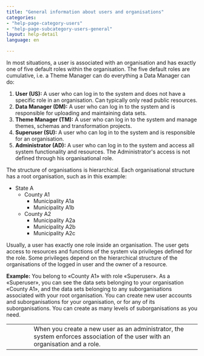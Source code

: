 ```yaml
---
title: "General information about users and organisations"
categories:
- "help-page-category-users"
- "help-page-subcategory-users-general"
layout: help-detail
language: en

---
```


In most situations, a user is associated with an organisation and has exactly one of five default roles within the organisation. The five default roles are cumulative, i.e. a Theme Manager can do everything a Data Manager can do:

1.	**User (US):** A user who can log in to the system and does not have a specific role in an organisation. Can typically only read public resources.
2.	**Data Manager (DM):** A user who can log in to the system and is responsible for uploading and maintaining data sets.
3.	**Theme Manager (TM):** A user who can log in to the system and manage themes, schemas and transformation projects.
4.	**Superuser (SU):** A user who can log in to the system and is responsible for an organisation.
5.	**Administrator (AD):** A user who can log in to the system and access all system functionality and resources. The Administrator's access is not defined through his organisational role.

The structure of organisations is hierarchical. Each organisational structure has a root organisation, such as in this example:

* State A
    * County A1
        * Municipality A1a
        * Municipality A1b
    * County A2
        * Municipality A2a
        * Municipality A2b
        * Municipality A2c

Usually, a user has exactly one role inside an organisation. The user gets access to resources and functions of the system via privileges defined for the role. Some privileges depend on the hierarchical structure of the organisations of the logged in user and the owner of a resource.

**Example:** You belong to &laquo;County A1&raquo; with role &laquo;Superuser&raquo;. As a &laquo;Superuser&raquo;, you can see the data sets belonging to your organisation &laquo;County A1&raquo;, and the data sets belonging to any suborganisations associated with your root organisation. You can create new user accounts and suborganisations for your organisation, or for any of its suborganisations. You can create as many levels of suborganisations as you need.

<div class="alert alert-warning important-info">
  <table>
    <tr>
        <td style="width:3em">
          <div class="important-info-icon">
            <span class="glyphicon glyphicon-exclamation-sign" style="font-size:2em"></span>
          </div>
        </td>
        <td>When you create a new user as an administrator, the system enforces association of the user with an organisation and a role.</td>
    </tr>
  </table>
</div>

